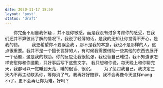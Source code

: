 ```yaml
---
date: 2020-11-17 18:50
layout: 'post'
status: 'draft'
---
```

&emsp;&emsp;你完全不用自我怀疑 ，并不是你敏感，而是我没有过多考虑你的感受，在我们还并不算彼此了解的情况下，我说了轻薄的话，是我的无知让你觉得不开心，是我的错。
&emsp;&emsp;我更希望你不要误会我 ，那不是我的本意，我也不是那样的人，这点很重要。我并不是一个擅长言辞的人，有时候我需要借助一些其他的东西去展开一个话题，这是我的软肋，你的反应让我很慌张，我也替自己难过，我不知道该怎样安慰你和你道歉，只好事后写下这些文字。 我只想和你说，每天晚上和你聊完天，我都可以一觉睡到天亮，睡的很香、很沉。
&emsp;&emsp;为了惩罚我自己，我决定三天内不再主动联系你，等你消了气，我再好好赔罪，我不会再像今天这样mang zh了，更不会再让你为难，好吗？